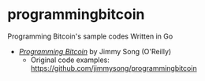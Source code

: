 # programmingbitcoin
Programming Bitcoin's sample codes Written in Go

* *[Programming Bitcoin](https://www.oreilly.co.jp/books/9784873119021/)* by Jimmy Song (O'Reilly)
  * Original code examples: https://github.com/jimmysong/programmingbitcoin

